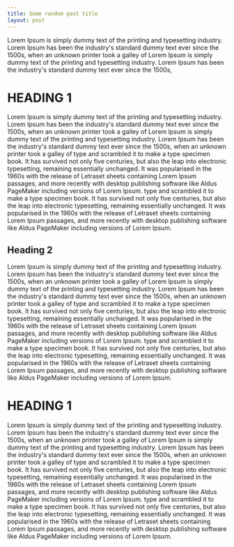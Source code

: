 ```yaml
---
title: Some random post title
layout: post
---
```

Lorem Ipsum is simply dummy text of the printing and typesetting industry. 
Lorem Ipsum has been the industry's standard dummy text ever since the 1500s, 
when an unknown printer took a galley of Lorem Ipsum is simply dummy text of the printing and typesetting industry. 
Lorem Ipsum has been the industry's standard dummy text ever since the 1500s,

# HEADING 1

Lorem Ipsum is simply dummy text of the printing and typesetting industry. 
Lorem Ipsum has been the industry's standard dummy text ever since the 1500s, 
when an unknown printer took a galley of Lorem Ipsum is simply dummy text of the printing and typesetting industry. 
Lorem Ipsum has been the industry's standard dummy text ever since the 1500s, 
when an unknown printer took a galley of type and scrambled it to make a type specimen book. 
It has survived not only five centuries, but also the leap into electronic typesetting, remaining 
essentially unchanged. It was popularised in the 1960s with the release of Letraset sheets containing Lorem Ipsum passages, 
and more recently with desktop publishing software like Aldus PageMaker including versions of Lorem Ipsum. type and scrambled it to make a type specimen book. 
It has survived not only five centuries, but also the leap into electronic typesetting, remaining 
essentially unchanged. It was popularised in the 1960s with the release of Letraset sheets containing Lorem Ipsum passages, 
and more recently with desktop publishing software like Aldus PageMaker including versions of Lorem Ipsum.

## Heading 2

Lorem Ipsum is simply dummy text of the printing and typesetting industry. 
Lorem Ipsum has been the industry's standard dummy text ever since the 1500s, 
when an unknown printer took a galley of Lorem Ipsum is simply dummy text of the printing and typesetting industry. 
Lorem Ipsum has been the industry's standard dummy text ever since the 1500s, 
when an unknown printer took a galley of type and scrambled it to make a type specimen book. 
It has survived not only five centuries, but also the leap into electronic typesetting, remaining 
essentially unchanged. It was popularised in the 1960s with the release of Letraset sheets containing Lorem Ipsum passages, 
and more recently with desktop publishing software like Aldus PageMaker including versions of Lorem Ipsum. type and scrambled it to make a type specimen book. 
It has survived not only five centuries, but also the leap into electronic typesetting, remaining 
essentially unchanged. It was popularised in the 1960s with the release of Letraset sheets containing Lorem Ipsum passages, 
and more recently with desktop publishing software like Aldus PageMaker including versions of Lorem Ipsum.

# HEADING 1

Lorem Ipsum is simply dummy text of the printing and typesetting industry. 
Lorem Ipsum has been the industry's standard dummy text ever since the 1500s, 
when an unknown printer took a galley of Lorem Ipsum is simply dummy text of the printing and typesetting industry. 
Lorem Ipsum has been the industry's standard dummy text ever since the 1500s, 
when an unknown printer took a galley of type and scrambled it to make a type specimen book. 
It has survived not only five centuries, but also the leap into electronic typesetting, remaining 
essentially unchanged. It was popularised in the 1960s with the release of Letraset sheets containing Lorem Ipsum passages, 
and more recently with desktop publishing software like Aldus PageMaker including versions of Lorem Ipsum. type and scrambled it to make a type specimen book. 
It has survived not only five centuries, but also the leap into electronic typesetting, remaining 
essentially unchanged. It was popularised in the 1960s with the release of Letraset sheets containing Lorem Ipsum passages, 
and more recently with desktop publishing software like Aldus PageMaker including versions of Lorem Ipsum.
